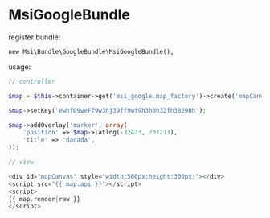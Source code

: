 MsiGoogleBundle
===============

register bundle:

    new Msi\Bundle\GoogleBundle\MsiGoogleBundle(),

usage:

``` php
// controller

$map = $this->container->get('msi_google.map_factory')->create('mapCanvas', array());

$map->setKey('ewhf09weFf9w3hj39ff9wf9h3h0h32fh38290h');

$map->addOverlay('marker', array(
    'position' => $map->latlng(-32423, 737213),
    'title' => 'dadada',
));

// view

<div id="mapCanvas" style="width:500px;height:300px;"></div>
<script src="{{ map.api }}"></script>
<script>
{{ map.render|raw }}
</script>
```
